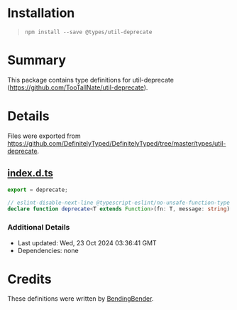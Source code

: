 # Installation
> `npm install --save @types/util-deprecate`

# Summary
This package contains type definitions for util-deprecate (https://github.com/TooTallNate/util-deprecate).

# Details
Files were exported from https://github.com/DefinitelyTyped/DefinitelyTyped/tree/master/types/util-deprecate.
## [index.d.ts](https://github.com/DefinitelyTyped/DefinitelyTyped/tree/master/types/util-deprecate/index.d.ts)
````ts
export = deprecate;

// eslint-disable-next-line @typescript-eslint/no-unsafe-function-type
declare function deprecate<T extends Function>(fn: T, message: string): T;

````

### Additional Details
 * Last updated: Wed, 23 Oct 2024 03:36:41 GMT
 * Dependencies: none

# Credits
These definitions were written by [BendingBender](https://github.com/BendingBender).
